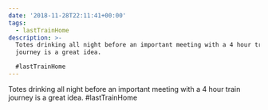 ```yaml
---
date: '2018-11-28T22:11:41+00:00'
tags:
  - lastTrainHome
description: >-
  Totes drinking all night before an important meeting with a 4 hour train
  journey is a great idea.

  #lastTrainHome
---
```

Totes drinking all night before an important meeting with a 4 hour train journey is a great idea.
#lastTrainHome
